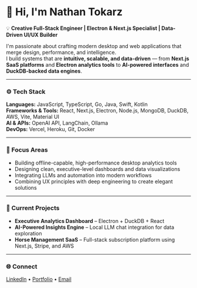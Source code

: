 # 👋 Hi, I'm Nathan Tokarz

💡 **Creative Full-Stack Engineer | Electron & Next.js Specialist | Data-Driven UI/UX Builder**

I'm passionate about crafting modern desktop and web applications that merge design, performance, and intelligence.  
I build systems that are **intuitive, scalable, and data-driven** — from **Next.js SaaS platforms** and **Electron analytics tools** to **AI-powered interfaces** and **DuckDB-backed data engines**.

---

### ⚙️ Tech Stack
**Languages:** JavaScript, TypeScript, Go, Java, Swift, Kotlin  
**Frameworks & Tools:** React, Next.js, Electron, Node.js, MongoDB, DuckDB, AWS, Vite, Material UI  
**AI & APIs:** OpenAI API, LangChain, Ollama  
**DevOps:** Vercel, Heroku, Git, Docker  

---

### 🎯 Focus Areas
- Building offline-capable, high-performance desktop analytics tools  
- Designing clean, executive-level dashboards and data visualizations  
- Integrating LLMs and automation into modern workflows  
- Combining UX principles with deep engineering to create elegant solutions  

---

### 🚀 Current Projects
- **Executive Analytics Dashboard** – Electron + DuckDB + React  
- **AI-Powered Insights Engine** – Local LLM chat integration for data exploration  
- **Horse Management SaaS** – Full-stack subscription platform using Next.js, Stripe, and AWS  

---

### 🌐 Connect
[LinkedIn](https://www.linkedin.com/in/nathantokarz) • [Portfolio](#) • [Email](mailto:nathantokarz@gmail.com)
